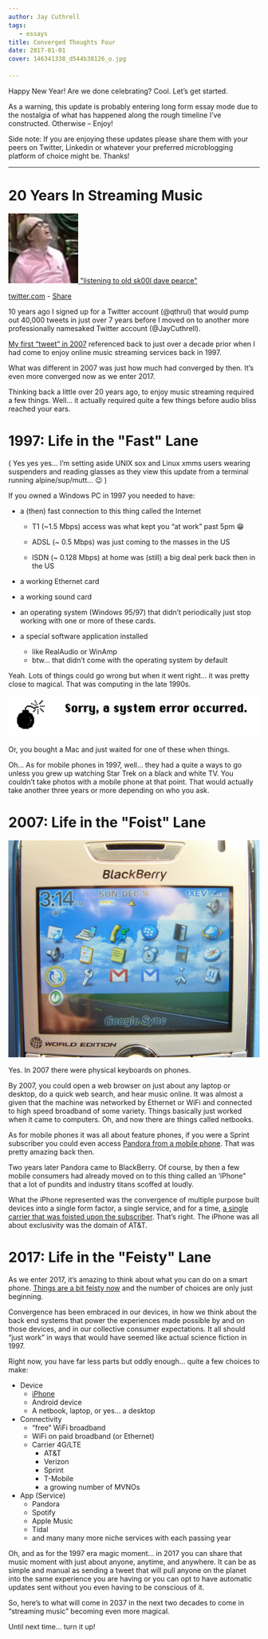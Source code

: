 ```yaml
---
author: Jay Cuthrell
tags:
   - essays
title: Converged Thoughts Four
date: 2017-01-01
cover: 146341338_d544b38126_o.jpg

---
```

 
Happy New Year! Are we done celebrating? Cool. Let’s get started.

As a warning, this update is probably entering long form essay mode due to the
nostalgia of what has happened along the rough timeline I’ve constructed.
Otherwise – Enjoy!  

Side note: If you are enjoying these updates please share them with your peers
on Twitter, Linkedin or whatever your preferred microblogging platform of
choice might be. Thanks!  
  
* * *  
  
# 20 Years In Streaming Music  
  
[![](index_files/bigger.jpeg) ](https://twitter.com/Qthrul/status/3217513?utm_campaign=Fudge%20Sunday&utm_medium=email&utm_source=Revue%20newsletter)["listening to old sk00l dave pearce"](https://twitter.com/Qthrul/status/3217513?utm_campaign=Fudge%20Sunday&utm_medium=email&utm_source=Revue%20newsletter)

[twitter.com](http://rev.vu/JQbww?utm_campaign=Issue&utm_content=domain&utm_medium=email&utm_source=Fudge+Sunday) - [Share](http://rev.vu/JQbww?utm_campaign=Issue&utm_content=share&utm_medium=email&utm_source=Fudge+Sunday)

10 years ago I signed up for a Twitter account (@qthrul) that would pump out
40,000 tweets in just over 7 years before I moved on to another more
professionally namesaked Twitter account (@JayCuthrell).  
  
[My first “tweet” in 2007](https://twitter.com/Qthrul/status/3217513?utm_campaign=Fudge%20Sunday&utm_medium=email&utm_source=Revue%20newsletter) referenced back to just over a decade prior when I had come to enjoy online music streaming services back in 1997. 

What was different in 2007 was just how much had converged by then. It’s even
more converged now as we enter 2017.

Thinking back a little over 20 years ago, to enjoy music streaming required a
few things. Well... it actually required quite a few things before audio bliss
reached your ears.  
  
# 1997: Life in the "Fast" Lane  
  
( Yes yes yes… I’m setting aside UNIX sox and Linux xmms users wearing
suspenders and reading glasses as they view this update from a terminal
running alpine/sup/mutt… 😉 )  

If you owned a Windows PC in 1997 you needed to have:

  * a (then) fast connection to this thing called the Internet
    * T1 (~1.5 Mbps) access was what kept you “at work” past 5pm 😁
    * ADSL (~ 0.5 Mbps) was just coming to the masses in the US  

    * ISDN (~ 0.128 Mbps) at home was (still) a big deal perk back then in the US
  * a working Ethernet card  

  * a working sound card
  * an operating system (Windows 95/97) that didn’t periodically just stop working with one or more of these cards. 
  * a special software application installed
    * like RealAudio or WinAmp
    * btw... that didn’t come with the operating system by default

Yeah. Lots of things could go wrong but when it went right… it was pretty
close to magical. That was computing in the late 1990s.  
  
![](index_files/maclol.png)

Or, you bought a Mac and just waited for one of these when things.  
  
Oh… As for mobile phones in 1997, well… they had a quite a ways to go unless
you grew up watching Star Trek on a black and white TV. You couldn’t take
photos with a mobile phone at that point. That would actually take another
three years or more depending on who you ask.  
  
# 2007: Life in the "Foist" Lane  
  
![](index_files/phonekeyboard.png)

Yes. In 2007 there were physical keyboards on phones.  
  
By 2007, you could open a web browser on just about any laptop or desktop, do
a quick web search, and hear music online. It was almost a given that the
machine was networked by Ethernet or WiFi and connected to high speed
broadband of some variety. Things basically just worked when it came to
computers. Oh, and now there are things called netbooks.

As for mobile phones it was all about feature phones, if you were a Sprint subscriber you could even access [Pandora from a mobile phone](http://newsroom.sprint.com/news-releases/sprint-first-to-deliver-pandora-for-personalized-streaming-radio-on-mobile-phones.htm?utm_campaign=Fudge%20Sunday&utm_medium=email&utm_source=Revue%20newsletter). That was pretty amazing back then.

Two years later Pandora came to BlackBerry. Of course, by then a few mobile
consumers had already moved on to this thing called an ‘iPhone" that a lot of
pundits and industry titans scoffed at loudly.

What the iPhone represented was the convergence of multiple purpose built devices into a single form factor, a single service, and for a time, [a single carrier that was foisted upon the subscriber](https://techcrunch.com/2010/05/10/apple-att-iphone-agreement/?utm_campaign=Fudge%20Sunday&utm_medium=email&utm_source=Revue%20newsletter). That’s right. The iPhone was all about exclusivity was the domain of AT&T.  
  
# 2017: Life in the "Feisty" Lane  
  
As we enter 2017, it’s amazing to think about what you can do on a smart phone. [Things are a bit feisty now](http://pitchfork.com/features/lists-and-guides/9986-the-year-in-streaming-2016/?utm_campaign=Fudge%20Sunday&utm_medium=email&utm_source=Revue%20newsletter) and the number of choices are only just beginning.

Convergence has been embraced in our devices, in how we think about the back
end systems that power the experiences made possible by and on those devices,
and in our collective consumer expectations. It all should “just work” in ways
that would have seemed like actual science fiction in 1997.

Right now, you have far less parts but oddly enough… quite a few choices to
make:

  * Device
    * [iPhone](https://www.youtube.com/watch?utm_campaign=Fudge%20Sunday&utm_medium=email&utm_source=Revue%20newsletter&v=wKiIroiCvZ0)
    * Android device
    * A netbook, laptop, or yes… a desktop
  * Connectivity
    * “free” WiFi broadband
    * WiFi on paid broadband (or Ethernet)
    * Carrier 4G/LTE
      * AT&T
      * Verizon
      * Sprint
      * T-Mobile
      * a growing number of MVNOs
  * App (Service)
    * Pandora
    * Spotify
    * Apple Music
    * Tidal
    * and many many more niche services with each passing year

Oh, and as for the 1997 era magic moment... in 2017 you can share that music
moment with just about anyone, anytime, and anywhere. It can be as simple and
manual as sending a tweet that will pull anyone on the planet into the same
experience you are having or you can opt to have automatic updates sent
without you even having to be conscious of it.

So, here’s to what will come in 2037 in the next two decades to come in
“streaming music” becoming even more magical.  

Until next time... turn it up!
